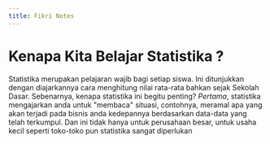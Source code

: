 ```yaml
---
title: Fikri Notes
---
```


# Kenapa Kita Belajar Statistika ?
Statistika merupakan pelajaran wajib bagi setiap siswa. Ini ditunjukkan dengan diajarkannya cara menghitung nilai rata-rata bahkan sejak Sekolah Dasar. Sebenarnya, kenapa statistika ini begitu penting? _Pertama_, statistika mengajarkan anda untuk "membaca" situasi, contohnya, meramal apa yang akan terjadi pada bisnis anda kedepannya berdasarkan data-data yang telah terkumpul. Dan ini tidak hanya untuk perusahaan besar, untuk usaha kecil seperti toko-toko pun statistika sangat diperlukan
